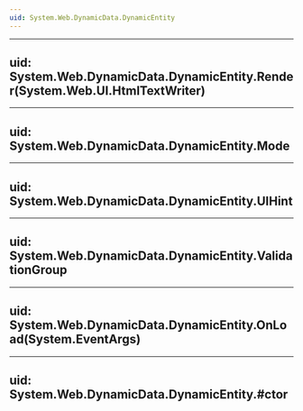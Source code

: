 ```yaml
---
uid: System.Web.DynamicData.DynamicEntity
---
```


---
uid: System.Web.DynamicData.DynamicEntity.Render(System.Web.UI.HtmlTextWriter)
---

---
uid: System.Web.DynamicData.DynamicEntity.Mode
---

---
uid: System.Web.DynamicData.DynamicEntity.UIHint
---

---
uid: System.Web.DynamicData.DynamicEntity.ValidationGroup
---

---
uid: System.Web.DynamicData.DynamicEntity.OnLoad(System.EventArgs)
---

---
uid: System.Web.DynamicData.DynamicEntity.#ctor
---
